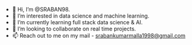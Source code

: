 - 👋 Hi, I’m @SRABAN98.
- 👀 I’m interested in data science and machine learning.
- 🌱 I’m currently learning full stack data science & AI.
- 💞️ I’m looking to collaborate on real time projects.
- 📫 Reach out to me on my mail - srabankumarmalla1998@gmail.com

<!---
SRABAN98/SRABAN98 is a ✨ special ✨ repository because its `README.md` (this file) appears on your GitHub profile.
You can click the Preview link to take a look at your changes.
--->
